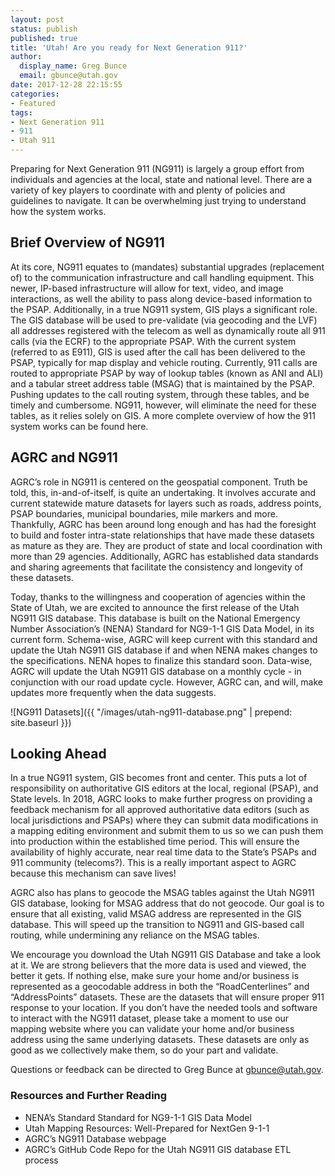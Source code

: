 ```yaml
---
layout: post
status: publish
published: true
title: 'Utah! Are you ready for Next Generation 911?'
author:
  display_name: Greg Bunce
  email: gbunce@utah.gov
date: 2017-12-28 22:15:55
categories:
- Featured
tags:
- Next Generation 911
- 911
- Utah 911
---
```

Preparing for Next Generation 911 (NG911) is largely a group effort from individuals and agencies at the local, state and national level. There are a variety of key players to coordinate with and plenty of policies and guidelines to navigate. It can be overwhelming just trying to understand how the system works.

## Brief Overview of NG911

At its core, NG911 equates to (mandates) substantial upgrades (replacement of) to the communication infrastructure and call handling equipment. This newer, IP-based infrastructure will allow for text, video, and image interactions, as well the ability to pass along device-based information to the PSAP. Additionally, in a true NG911 system, GIS plays a significant role. The GIS database will be used to pre-validate (via geocoding and the LVF) all addresses registered with the telecom as well as dynamically route all 911 calls (via the ECRF) to the appropriate PSAP. With the current system (referred to as E911), GIS is used after the call has been delivered to the PSAP, typically for map display and vehicle routing. Currently, 911 calls are routed to appropriate PSAP by way of lookup tables (known as ANI and ALI) and a tabular street address table (MSAG) that is maintained by the PSAP. Pushing updates to the call routing system, through these tables, and be timely and cumbersome.  NG911, however, will eliminate the need for these tables, as it relies solely on GIS. A more complete overview of how the 911 system works can be found here.

## AGRC and NG911

AGRC’s role in NG911 is centered on the geospatial component. Truth be told, this, in-and-of-itself, is quite an undertaking. It involves accurate and current statewide mature datasets for layers such as roads, address points, PSAP boundaries, municipal boundaries, mile markers and more. Thankfully, AGRC has been around long enough and has had the foresight to build and foster intra-state relationships that have made these datasets as mature as they are. They are product of state and local coordination with more than 29 agencies. Additionally, AGRC has established data standards and sharing agreements that facilitate the consistency and longevity of these datasets.

Today, thanks to the willingness and cooperation of agencies within the State of Utah, we are excited to announce the first release of the Utah NG911 GIS database. This database is built on the National Emergency Number Association’s (NENA) Standard for NG9-1-1 GIS Data Model, in its current form. Schema-wise, AGRC will keep current with this standard and update the Utah NG911 GIS database if and when NENA makes changes to the specifications. NENA hopes to finalize this standard soon.  Data-wise, AGRC will update the Utah NG911 GIS database on a monthly cycle - in conjunction with our road update cycle. However, AGRC can, and will, make updates more frequently when the data suggests.

![NG911 Datasets]({{ "/images/utah-ng911-database.png" | prepend: site.baseurl }})

## Looking Ahead

In a true NG911 system, GIS becomes front and center. This puts a lot of responsibility on authoritative GIS editors at the local, regional (PSAP), and State levels. In 2018, AGRC looks to make further progress on providing a feedback mechanism for all approved authoritative data editors (such as local jurisdictions and PSAPs) where they can submit data modifications in a mapping editing environment and submit them to us so we can push them into production within the established time period. This will ensure the availability of highly accurate, near real time data to the State’s PSAPs and 911 community (telecoms?).  This is a really important aspect to AGRC because this mechanism can save lives!

AGRC also has plans to geocode the MSAG tables against the Utah NG911 GIS database, looking for MSAG address that do not geocode. Our goal is to ensure that all existing, valid MSAG address are represented in the GIS database. This will speed up the transition to NG911 and GIS-based call routing, while undermining any reliance on the MSAG tables.

We encourage you download the Utah NG911 GIS Database and take a look at it. We are strong believers that the more data is used and viewed, the better it gets. If nothing else, make sure your home and/or business is represented as a geocodable address in both the “RoadCenterlines” and “AddressPoints” datasets. These are the datasets that will ensure proper 911 response to your location. If you don’t have the needed tools and software to interact with the NG911 dataset, please take a moment to use our mapping website where you can validate your home and/or business address using the same underlying datasets. These datasets are only as good as we collectively make them, so do your part and validate.

Questions or feedback can be directed to Greg Bunce at gbunce@utah.gov.    

### Resources and Further Reading

- NENA’s Standard Standard for NG9-1-1 GIS Data Model
- Utah Mapping Resources: Well-Prepared for NextGen 9-1-1
- AGRC’s NG911 Database webpage
- AGRC’s GitHub Code Repo for the Utah NG911 GIS database ETL process
